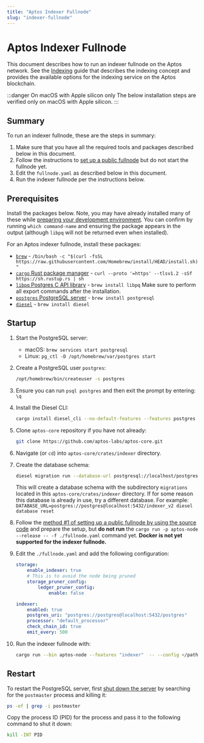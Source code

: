 ```yaml
---
title: "Aptos Indexer Fullnode"
slug: "indexer-fullnode"
---
```


# Aptos Indexer Fullnode

This document describes how to run an indexer fullnode on the Aptos network. See the [Indexing](/guides/indexing.md) guide that describes the indexing concept and provides the available options for the indexing service on the Aptos blockchain.

:::danger On macOS with Apple silicon only
The below installation steps are verified only on macOS with Apple silicon.
:::

## Summary

To run an indexer fullnode, these are the steps in summary:

1. Make sure that you have all the required tools and packages described below in this document.
1. Follow the instructions to [set up a public fullnode](full-node/fullnode-source-code-or-docker/) but do not start the fullnode yet. 
1. Edit the `fullnode.yaml` as described below in this document.
1. Run the indexer fullnode per the instructions below.

## Prerequisites

Install the packages below. Note, you may have already installed many of these while [preparing your development environment](../guides/getting-started.md#prepare-development-environment). You can confirm by running `which command-name` and ensuring the package appears in the output (although `libpq` will not be returned even when installed).

For an Aptos indexer fullnode, install these packages:

  - [`brew`](https://brew.sh/) - `/bin/bash -c "$(curl -fsSL https://raw.githubusercontent.com/Homebrew/install/HEAD/install.sh)"`
  - [`cargo` Rust package manager](https://www.rust-lang.org/tools/install) - `curl --proto '=https' --tlsv1.2 -sSf https://sh.rustup.rs | sh`
  - [`libpq` Postgres C API library](https://formulae.brew.sh/formula/libpq) - `brew install libpq`
    Make sure to perform all export commands after the installation.
  -  [`postgres` PostgreSQL server](https://www.postgresql.org/) - `brew install postgresql`
  - [`diesel`](https://diesel.rs/) - `brew install diesel`


## Startup

1. Start the PostgreSQL server: 
   - macOS: `brew services start postgresql`
   - Linux: `pg_ctl -D /opt/homebrew/var/postgres start`
1. Create a PostgreSQL user `postgres`:
   ```bash
   /opt/homebrew/bin/createuser -s postgres
   ```
1. Ensure you can run `psql postgres` and then exit the prompt by entering: `\q`
1. Install the Diesel CLI: 
    ```bash
    cargo install diesel_cli --no-default-features --features postgres
    ```
1. Clone `aptos-core` repository if you have not already:
    ```bash
    git clone https://github.com/aptos-labs/aptos-core.git
    ```
1. Navigate (or `cd`) into `aptos-core/crates/indexer` directory.
1.  Create the database schema:
    ```bash
    diesel migration run --database-url postgresql://localhost/postgres
    ```
    This will create a database schema with the subdirectory `migrations` located in this `aptos-core/crates/indexer` directory. If for some reason this database is already in use, try a different database. For example: `DATABASE_URL=postgres://postgres@localhost:5432/indexer_v2 diesel database reset`

8. Follow the [method #1 of setting up a public fullnode by using the source code](full-node/fullnode-source-code-or-docker/#method-1-building-and-running-from-source) and prepare the setup, but **do not run** the `cargo run -p aptos-node --release -- -f ./fullnode.yaml` command yet. **Docker is not yet supported for the indexer fullnode.**
9. Edit the `./fullnode.yaml` and add the following configuration:
    ```yaml
    storage:
        enable_indexer: true
        # This is to avoid the node being pruned
        storage_pruner_config:
            ledger_pruner_config:
                enable: false
    
    indexer:
        enabled: true
        postgres_uri: "postgres://postgres@localhost:5432/postgres"
        processor: "default_processor"
        check_chain_id: true
        emit_every: 500
    ```

10. Run the indexer fullnode with:
    ```bash
    cargo run --bin aptos-node --features "indexer"  -- --config </path/to/fullnode.yaml>
    ```

## Restart

To restart the PostgreSQL server, first [shut down the server](https://www.postgresql.org/docs/8.1/postmaster-shutdown.html) by searching for the `postmaster` process and killing it:
```bash
ps -ef | grep -i postmaster
```

Copy the process ID (PID) for the process and pass it to the following command to shut it down:
```bash
kill -INT PID
```